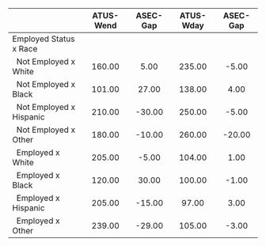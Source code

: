 
|                      |    ATUS-Wend |     ASEC-Gap |    ATUS-Wday |     ASEC-Gap |
| -------------------- | :----------: | :----------: | :----------: | :----------: |
| Employed Status x Race |              |              |              |              |
| &nbsp;&nbsp;Not Employed x White |       160.00 |         5.00 |       235.00 |        -5.00 |
| &nbsp;&nbsp;Not Employed x Black |       101.00 |        27.00 |       138.00 |         4.00 |
| &nbsp;&nbsp;Not Employed x Hispanic |       210.00 |       -30.00 |       250.00 |        -5.00 |
| &nbsp;&nbsp;Not Employed x Other |       180.00 |       -10.00 |       260.00 |       -20.00 |
| &nbsp;&nbsp;Employed x White |       205.00 |        -5.00 |       104.00 |         1.00 |
| &nbsp;&nbsp;Employed x Black |       120.00 |        30.00 |       100.00 |        -1.00 |
| &nbsp;&nbsp;Employed x Hispanic |       205.00 |       -15.00 |        97.00 |         3.00 |
| &nbsp;&nbsp;Employed x Other |       239.00 |       -29.00 |       105.00 |        -3.00 |

